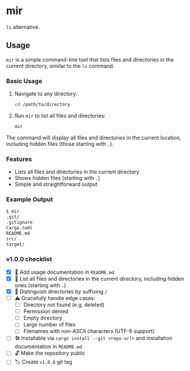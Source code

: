 # mir
`ls` alternative.

## Usage

`mir` is a simple command-line tool that lists files and directories in the
current directory, similar to the `ls` command.

### Basic Usage

1. Navigate to any directory:
   ```bash
   cd /path/to/directory
   ```

2. Run `mir` to list all files and directories:
   ```bash
   mir
   ```

The command will display all files and directories in the current location,
including hidden files (those starting with `.`).

### Features

- Lists all files and directories in the current directory
- Shows hidden files (starting with `.`)
- Simple and straightforward output

### Example Output

```bash
$ mir
.git/
.gitignore
Cargo.toml
README.md
src/
target/
```

### v1.0.0 checklist

- [x] 📄 Add usage documentation in `README.md`
- [x] 📂 List all files and directories in the current directory, including hidden ones (starting with `.`)
- [x] 📂 Distinguish directories by suffixing `/`
- [ ] ⚠️ Gracefully handle edge cases:
  - [ ] Directory not found (e.g. deleted)
  - [ ] Permission denied
  - [ ] Empty directory
  - [ ] Large number of files
  - [ ] Filenames with non-ASCII characters (UTF-8 support)

- [ ] 🛠️ Installable via `cargo install --git <repo-url>` and installation documentation in `README.md`
- [ ] 🔓 Make the repository public
- [ ] 🏷️ Create `v1.0.0` git tag
